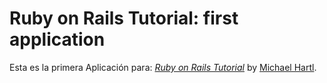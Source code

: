 # Ruby on Rails Tutorial: first application

Esta es la primera Aplicación para:
[*Ruby on Rails Tutorial*](http://railstutorial.org/)
by [Michael Hartl](http://michaelhartl.com/).